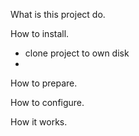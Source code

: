 What is this project do.



How to install.
- clone project to own disk
- 


How to prepare.

How to configure.

Ноw it works.

